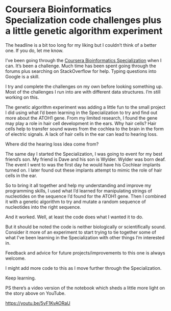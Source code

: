 # Coursera Bioinformatics Specialization code challenges plus a little genetic algorithm experiment

The headline is a bit too long for my liking but I couldn’t think of a better one. If you do, let me know.

I’ve been going through the [Coursera Bioinformatics Specialization](http://bit.ly/courserabioinformatics) when I can. It’s been a challenge. Much time has been spent going through the forums plus searching on StackOverflow for help. Typing questions into Google is a skill.

I try and complete the challenges on my own before looking something up. Most of the challenges I run into are with different data structures. I’m still working on this.

The genetic algorithm experiment was adding a little fun to the small project I did using what I’d been learning in the Specialization to try and find out more about the ATOH1 gene. From my limited research, I found the gene may play a role in hair cell development in the ears. Why hair cells? Hair cells help to transfer sound waves from the cochlea to the brain in the form of electric signals. A lack of hair cells in the ear can lead to hearing loss.

Where did the hearing loss idea come from?

The same day I started the Specialization, I was going to event for my best friend’s son. My friend is Dave and his son is Wylder. Wylder was born deaf. The event I went to was the first day he would have his Cochlear implants turned on. I later found out these implants attempt to mimic the role of hair cells in the ear.

So to bring it all together and help my understanding and improve my programming skills, I used what I’d learned for manipulating strings of nucleotides on the sequence I’d found for the ATOH1 gene. Then I combined it with a genetic algorithm to try and mutate a random sequence of nucleotides into the right sequence.

And it worked. Well, at least the code does what I wanted it to do.

But it should be noted the code is neither biologically or scientifically sound. Consider it more of an experiment to start trying to tie together some of what I’ve been learning in the Specialization with other things I’m interested in.

Feedback and advice for future projects/improvements to this one is always welcome.

I might add more code to this as I move further through the Specialization.

Keep learning.

PS there’s a video version of the notebook which sheds a little more light on the story above on YouTube.

https://youtu.be/5yF1KvAORaU
